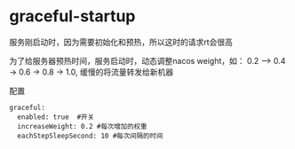 # graceful-startup
服务刚启动时，因为需要初始化和预热，所以这时的请求rt会很高

为了给服务器预热时间，服务启动时，动态调整nacos weight，如： 0.2 —> 0.4 -> 0.6 -> 0.8 -> 1.0, 缓慢的将流量转发给新机器

配置
```
graceful:
  enabled: true  #开关
  increaseWeight: 0.2 #每次增加的权重
  eachStepSleepSecond: 10 #每次间隔的时间
```


